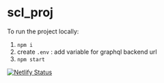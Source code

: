 # scl_proj
To run the project locally:

1. `npm i`
2. create `.env` : add variable for graphql backend url
3. `npm start`

[![Netlify Status](https://api.netlify.com/api/v1/badges/6900ee37-98a3-47d7-86fa-759660ca2145/deploy-status)](https://app.netlify.com/sites/social-ink/deploys)

